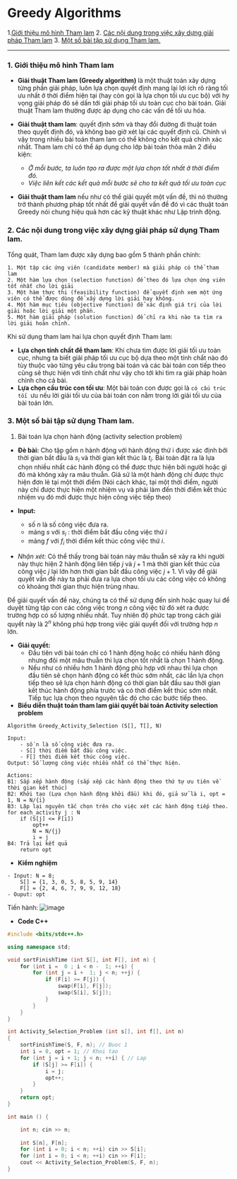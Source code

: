 ﻿
# Greedy Algorithms
 1.[Giới thiệu mô hình Tham lam](#1)
 2. [Các nội dung trong việc xây dựng giải pháp Tham lam](#2)
 3. [Một số bài tập sử dụng Tham lam.](#3)

---
### 1. Giới thiệu mô hình Tham lam <a name = "1"> </a>
- **Giải thuật Tham lam (Greedy algorithm)** là một thuật toán xây dựng từng phần giải pháp, luôn lựa chọn quyết định mang lại lợi ích rõ ràng tối ưu nhất ở thời điểm hiện tại (hay còn gọi là lựa chọn tối ưu cục bộ)  với hy vọng giải pháp đó sẽ dấn tới giải pháp tối ưu toàn cục cho bài toán. Giải thuật Tham lam thường được áp dụng cho các vấn đề tối ưu hóa.
- **Giải thuật tham lam**: quyết định sớm và thay đổi đường đi thuật toán theo quyết định đó, và không bao giờ xét lại các quyết định cũ. Chính vì vậy trong nhiều bài toán tham lam có thể không cho kết quả chính xác nhất. Tham lam chỉ có thể áp dụng cho lớp bài toán thỏa mãn 2 điều kiện:
	-  *Ở mỗi bước, ta luôn tạo ra được một lựa chọn tốt nhất ở thời điểm đó.*
	- *Việc liên kết các kết quả mỗi bước sẽ cho ta kết quả tối ưu toàn cục*
	
- ‎**Giải thuật tham lam** nếu như có thể giải quyết một vấn đề, thì nó thường trở thành phương pháp tốt nhất để giải quyết vấn đề đó vì các thuật toán Greedy nói chung hiệu quả hơn các kỹ thuật khác như Lập trình động.

### 2.  Các nội dung trong việc xây dựng giải pháp sử dụng Tham lam. <a name = "2"></a>

Tổng quát, Tham lam được xây dựng bao gồm 5 thành phần chính:
```
1. Một tập các ứng viên (candidate member) mà giải pháp có thể tham lam
2. Một hàm lựa chọn (selection function) để theo đó lựa chọn ứng viên tốt nhất cho lời giải
3. Một hàm thực thi (feasibility function) để quyết định xem một ứng viên có thể được dùng để xấy dựng lời giải hay không.
4. Một hàm mục tiêu (objective function) để xác định giá trị của lời giải hoặc lời giải một phần.
5. Một hàm giải pháp (solution function) để chỉ ra khi nào ta tìm ra lời giải hoàn chỉnh.
```
Khi sử dụng tham lam hai lựa chọn quyết định Tham lam:

- **Lựa chọn tính chất để tham lam**: Khi chưa tìm được lời giải tối ưu toàn cục, nhưng ta biết giải pháp tối ưu cục bộ dựa theo một tính chất nào đó tùy thuộc vào từng yêu cầu trong bài toán và các bài toán con tiếp theo cũng sẽ thực hiện với tính chất như vậy cho tới khi tìm ra giải pháp hoàn chỉnh cho cả bài.
- **Lựa chọn cấu trúc con tối ưu**: Một bài toán con được gọi là 	``có cấu trúc tối ``ưu nếu lời giải tối ưu của bài toán con nằm trong lời giải tối ưu của bài toán lớn.

### 3. Một số bài tập sử dụng Tham lam. <a name="3"></a>
1. Bài toán lựa chọn hành động (activity selection problem)

- **Đè bài:** Cho tập gồm n hành động với hành động thứ i được xác định bởi thời gian bắt đầu là $s_i$  và thời gian kết thúc là $t_i$. Bài toán đặt ra là lựa chọn nhiều nhất các hành động có thể được thực hiện bởi người hoặc gì đó mà không xảy ra mâu thuẫn. Giả sử là một hành động chỉ được thực hiện đơn lẻ tại một thời điểm (Nói cách khác, tại một thời điểm, người này chỉ được thực hiện một nhiệm vụ và phải làm đến thời điểm kết thúc nhiệm vụ đó mới được thực hiện công việc tiếp theo)
- **Input:** 
	- số $n$ là số công việc đưa ra.
	- mảng $s$ với $s_i$ : thời điểm bắt đầu công việc thứ $i$
	- mảng $f$ với $f_i$ thời điểm kết thúc công việc thứ $i$.

- *Nhận xét:* Có thể thấy trong bài toán này mâu thuẫn sẽ xảy ra khi người này thực hiện 2 hành động liên tiếp $j$ và $j+1$ mà thời gian kết thúc của công việc $j$ lại lớn hơn thời gian bắt đầu công việc $j+1$. Vì vậy để giải quyết vấn đề này ta phải đưa ra lựa chọn tối ưu các công việc có không có khoảng thời gian thực hiện trùng nhau.

Để giải quyết vấn đề này, chúng ta có thể sử dụng đến  sinh hoặc quay lui để duyệt từng tập con các công việc trong $n$ công việc từ đó xét ra được trường hợp có số lượng nhiều nhất.  Tuy nhiên độ phức tạp trong cách giải quyết này là $2^n$ không phú hợp trong việc giải quyết đối với trường hợp $n$ lớn.
- **Giải quyết:**
	- Đầu tiên với bài toán chỉ có 1 hành động hoặc có nhiều hành động nhưng đôi một mâu thuẫn thì lựa chọn tốt nhất là chọn 1 hành động.
	- Nếu như có nhiều hơn 1 hành động phù hợp với nhau thì lựa chọn đầu tiên sẽ chọn hành động có kết thúc sớm nhất, các lần lựa chọn tiếp theo sẽ lựa chọn hành động có thời gian bắt đầu sau thời gian kết thúc hành động phía trước và có thời điểm kết thúc sớm nhất. Tiếp tục lựa chọn theo nguyên tắc đó cho các bước tiếp theo.
- **Biểu diễn thuật toán tham lam giải quyết bài toán Activity selection problem**

```
Algorithm Greedy_Activity_Selection (S[], T[], N)

Input: 
	- số n là số công việc đưa ra.
	- S[] thời điểm bắt đầu công việc.
	- F[] thời điểm kết thúc công việc.
Output: Số lượng công việc nhiều nhất có thể thực hiện.

Actions:
B1: Sắp xếp hành động (sắp xếp các hành động theo thứ tự ưu tiên về thời gian kết thúc)
B2: Khởi tạo (Lựa chọn hành động khởi đầu) khi đó, giả sử là i, opt = 1, N = N/{i}
B3: Lặp lại nguyên tắc chọn trên cho việc xét các hành động tiếp theo.
for each_activity j : N 
	if (S[j] <= F[i]) 
		opt++
		N = N/{j}
		i = j
B4: Trả lại kết quả
	return opt
```
- **Kiểm nghiệm**
```
- Input: N = 8;
	S[] = {1, 3, 0, 5, 8, 5, 9, 14}
	F[] = {2, 4, 6, 7, 9, 9, 12, 18}
- Ouput: opt
```
Tiến hành:
![image](https://user-images.githubusercontent.com/85023342/153767145-6ab64eae-6d86-4f03-829c-44c8f0bc6ed5.png)


- **Code C++**
```c++
#include <bits/stdc++.h>

using namespace std;

void sortFinishTime (int S[], int F[], int n) {
	for (int i =  0 ; i < n -  1; ++i) {
		for (int j = i +  1; j < n; ++j) {
			if (F[i] >= F[j]) {
				swap(F[i], F[j]);
				swap(S[i], S[j]);
			}
		}
	}
}

int Activity_Selection_Problem (int s[], int f[], int n)
{
	sortFinishTime(S, F, n); // Buoc 1
	int i = 0, opt = 1; // Khoi tao
	for (int j = i + 1; j < n; ++i) { // Lap
		if (S[j] >= F[i]) {
			i = j; 
			opt++;
		}
	} 
	return opt;
}

int main () {

	int n; cin >> n;
	
	int S[n], F[n];
	for (int i = 0; i < n; ++i) cin >> S[i];
	for (int i = 0; i < n; ++i) cin >> F[i];
	cout << Activity_Selection_Problem(S, F, n);
}
```



